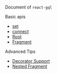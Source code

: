 Document of `react-gql`

Basic apis
- [set](apis/set.md)
- [connect](apis/connect.md)
- [Root](apis/Root.md)
- [Fragment](apis/Fragment.md)

Advanced Tips
- [Decorator Support](tips/decorator_support.md)
- [Nested Fragment](tips/nested_fragment.md)
